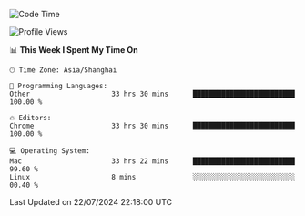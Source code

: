 <!--START_SECTION:waka-->
![Code Time](http://img.shields.io/badge/Code%20Time-2%2C517%20hrs%201%20min-blue)

![Profile Views](http://img.shields.io/badge/Profile%20Views-0-blue)

📊 **This Week I Spent My Time On** 

```text
🕑︎ Time Zone: Asia/Shanghai

💬 Programming Languages: 
Other                    33 hrs 30 mins      █████████████████████████   100.00 % 

🔥 Editors: 
Chrome                   33 hrs 30 mins      █████████████████████████   100.00 % 

💻 Operating System: 
Mac                      33 hrs 22 mins      █████████████████████████   99.60 % 
Linux                    8 mins              ░░░░░░░░░░░░░░░░░░░░░░░░░   00.40 % 
```


 Last Updated on 22/07/2024 22:18:00 UTC
<!--END_SECTION:waka-->